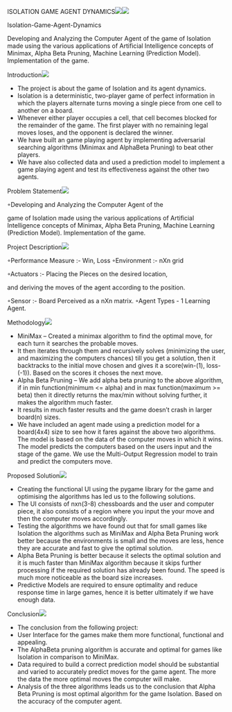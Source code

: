 ISOLATION GAME AGENT DYNAMICS![](Aspose.Words.8232b645-eb60-4c7a-bd1d-49309f4373ff.001.png)![](Aspose.Words.8232b645-eb60-4c7a-bd1d-49309f4373ff.002.png)

Isolation-Game-Agent-Dynamics

Developing and Analyzing the Computer Agent of the game of Isolation made using the various applications of Artificial Intelligence concepts of Minimax, Alpha Beta Pruning, Machine Learning (Prediction Model). Implementation of the game.

Introduction![](Aspose.Words.8232b645-eb60-4c7a-bd1d-49309f4373ff.003.png)

- The project is about the game of Isolation and its agent dynamics.
- Isolation is a deterministic, two-player game of perfect information in which the players alternate turns moving a single piece from one cell to another on a board. 
- Whenever either player occupies a cell, that cell becomes blocked for the remainder of the game. The first player with no remaining legal moves loses, and the opponent is declared the winner.
- We have built an game playing agent by implementing adversarial searching algorithms (Minimax and AlphaBeta Pruning) to beat other players.
- We have also collected data and used a prediction model to implement a game playing agent and test its effectiveness against the other two agents. 

Problem Statement![](Aspose.Words.8232b645-eb60-4c7a-bd1d-49309f4373ff.003.png)

◦Developing and Analyzing the Computer Agent of the 

game of Isolation made using the various applications of Artificial Intelligence concepts of Minimax, Alpha Beta Pruning, Machine Learning (Prediction Model). Implementation of the game.

Project Description![](Aspose.Words.8232b645-eb60-4c7a-bd1d-49309f4373ff.003.png)

◦Performance Measure :- Win, Loss ◦Environment :- nXn grid

◦Actuators :- Placing the Pieces on the desired location, 

and deriving the moves of the agent according to the position.

◦Sensor :- Board Perceived as a nXn matrix. ◦Agent Types - 1 Learning Agent.

Methodology![](Aspose.Words.8232b645-eb60-4c7a-bd1d-49309f4373ff.003.png)

- MiniMax – Created a minimax algorithm to find the optimal move, for each turn it searches the probable moves. 
- It then iterates through them and recursively solves (minimizing the user, and maximizing the computers chances) till you get a solution, then it backtracks to the initial move chosen and gives it a score(win-(1), loss-(-1)). Based on the scores it choses the next move. 
- Alpha Beta Pruning – We add alpha beta pruning to the above algorithm, if in min function(minimum <= alpha) and in max function(maximum >= beta) then it directly returns the max/min without solving further, it makes the algorithm much faster.
- It results in much faster results and the game doesn’t crash in larger board(n) sizes.
- We have included an agent made using a prediction model for a board(4x4) size to see how it fares against the above two algorithms. The model is based on the data of the computer moves in which it wins. The model predicts the computers based on the users input and the stage of the game. We use the Multi-Output Regression model to train and predict the computers move. 

Proposed Solution![](Aspose.Words.8232b645-eb60-4c7a-bd1d-49309f4373ff.003.png)

- Creating the functional UI using the pygame library for the game and optimising the algorithms has led us to the following solutions.
- The UI consists of nxn(3-8) chessboards and the user and computer piece, it also consists of a region where you input the your move and then the computer moves accordingly.  
- Testing the algorithms we have found out that for small games like Isolation the algorithms such as MiniMax and Alpha Beta Pruning work better because the environments is small and the moves are less, hence they are accurate and fast to give the optimal solution.
- Alpha Beta Pruning is better because it selects the optimal solution and it is much faster than MiniMax algorithm because it skips further processing if the required solution has already been found. The speed is much more noticeable as the board size increases.
- Predictive Models are required to ensure optimality and reduce response time in large games, hence it is better ultimately if we have enough data.

Conclusion![](Aspose.Words.8232b645-eb60-4c7a-bd1d-49309f4373ff.003.png)

- The conclusion from the following project:
- User Interface for the games make them more functional, functional and appealing.
- The AlphaBeta pruning algorithm is accurate and optimal for games like Isolation in comparison to MiniMax.
- Data required to build a correct prediction model should be substantial and varied to accurately predict moves for the game agent. The more the data the more optimal moves the computer will make.
- Analysis of the three algorithms leads us to the conclusion that Alpha Beta Pruning is most optimal algorithm for the game Isolation. Based on the accuracy of the computer agent. 
